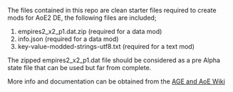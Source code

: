 The files contained in this repo are clean starter files required to create mods for AoE2 DE, the following files are included;

1. empires2_x2_p1.dat.zip (required for a data mod)
2. info.json (required for a data mod)
3. key-value-modded-strings-utf8.txt (required for a text mod)

The zipped empires2_x2_p1.dat file should be considered as a pre Alpha state file that can be used but far from complete.

More info and documentation can be obtained from the [AGE and AoE Wiki](https://idev.mx/index.php?title=Main_Page)
